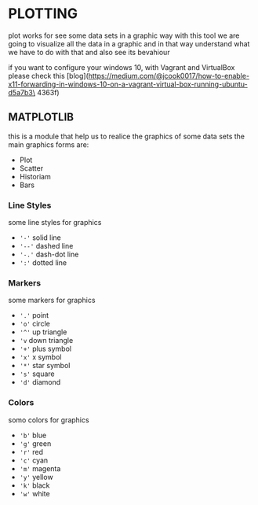 # PLOTTING

plot works for see some data sets in a graphic way
with this tool we are going to visualize all the data in a graphic
and in that way understand what we have to do with that and also
see its bevahiour

if you want to configure your windows 10, with Vagrant and VirtualBox
please check this [blog](https://medium.com/@jcook0017/how-to-enable-x11-forwarding-in-windows-10-on-a-vagrant-virtual-box-running-ubuntu-d5a7b3\
4363f)

## MATPLOTLIB
this is a module that help us to realice the graphics of some data sets
the main graphics forms are:
- Plot
- Scatter
- Historiam
- Bars

### Line Styles
some line styles for graphics
- `'-'` solid line
- `'--'` dashed line
- `'-.'` dash-dot line
- `':'` dotted line

### Markers
some markers for graphics
- `'.'` point
- `'o'` circle
- `'^'` up triangle
- `'v` down triangle
- `'+'` plus symbol
- `'x'` x symbol
- `'*'` star symbol
- `'s'` square
- `'d'` diamond

### Colors
somo colors for graphics
- `'b'` blue
- `'g'` green
- `'r'` red
- `'c'` cyan
- `'m'` magenta
- `'y'` yellow
- `'k'` black
- `'w'` white
